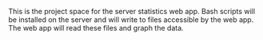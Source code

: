 This is the project space for the server statistics web app.
Bash scripts will be installed on the server and will write to files accessible by the web app.
The web app will read these files and graph the data.
